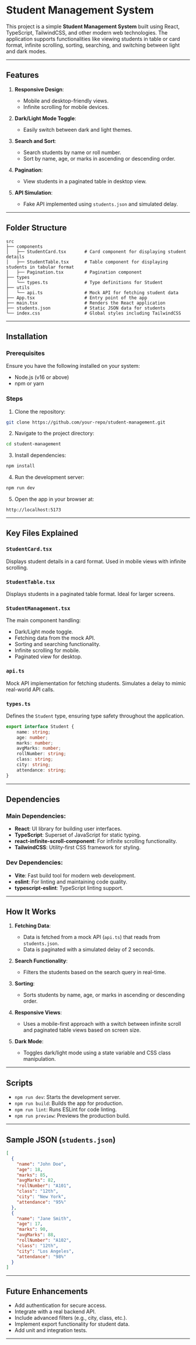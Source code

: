 # Student Management System

This project is a simple **Student Management System** built using React, TypeScript, TailwindCSS, and other modern web technologies. The application supports functionalities like viewing students in table or card format, infinite scrolling, sorting, searching, and switching between light and dark modes.

---

## Features

1. **Responsive Design**: 
   - Mobile and desktop-friendly views.
   - Infinite scrolling for mobile devices.

2. **Dark/Light Mode Toggle**:
   - Easily switch between dark and light themes.

3. **Search and Sort**:
   - Search students by name or roll number.
   - Sort by name, age, or marks in ascending or descending order.

4. **Pagination**:
   - View students in a paginated table in desktop view.

5. **API Simulation**:
   - Fake API implemented using `students.json` and simulated delay.

---

## Folder Structure

```plaintext
src
├── components
│   ├── StudentCard.tsx       # Card component for displaying student details
│   ├── StudentTable.tsx      # Table component for displaying students in tabular format
│   ├── Pagination.tsx        # Pagination component
├── types
│   └── types.ts              # Type definitions for Student
├── utils
│   └── api.ts                # Mock API for fetching student data
├── App.tsx                   # Entry point of the app
├── main.tsx                  # Renders the React application
├── students.json             # Static JSON data for students
└── index.css                 # Global styles including TailwindCSS
```

---

## Installation

### Prerequisites
Ensure you have the following installed on your system:
- Node.js (v16 or above)
- npm or yarn

### Steps

1. Clone the repository:
```bash
git clone https://github.com/your-repo/student-management.git
```

2. Navigate to the project directory:
```bash
cd student-management
```

3. Install dependencies:
```bash
npm install
```

4. Run the development server:
```bash
npm run dev
```

5. Open the app in your browser at:
```
http://localhost:5173
```

---

## Key Files Explained

### `StudentCard.tsx`
Displays student details in a card format. Used in mobile views with infinite scrolling.

### `StudentTable.tsx`
Displays students in a paginated table format. Ideal for larger screens.

### `StudentManagement.tsx`
The main component handling:
- Dark/Light mode toggle.
- Fetching data from the mock API.
- Sorting and searching functionality.
- Infinite scrolling for mobile.
- Paginated view for desktop.

### `api.ts`
Mock API implementation for fetching students. Simulates a delay to mimic real-world API calls.

### `types.ts`
Defines the `Student` type, ensuring type safety throughout the application.

```ts
export interface Student {
    name: string;
    age: number;
    marks: number;
    avgMarks: number;
    rollNumber: string;
    class: string;
    city: string;
    attendance: string;
}
```

---

## Dependencies

### Main Dependencies:
- **React**: UI library for building user interfaces.
- **TypeScript**: Superset of JavaScript for static typing.
- **react-infinite-scroll-component**: For infinite scrolling functionality.
- **TailwindCSS**: Utility-first CSS framework for styling.

### Dev Dependencies:
- **Vite**: Fast build tool for modern web development.
- **eslint**: For linting and maintaining code quality.
- **typescript-eslint**: TypeScript linting support.

---

## How It Works

1. **Fetching Data**:
   - Data is fetched from a mock API (`api.ts`) that reads from `students.json`.
   - Data is paginated with a simulated delay of 2 seconds.

2. **Search Functionality**:
   - Filters the students based on the search query in real-time.

3. **Sorting**:
   - Sorts students by name, age, or marks in ascending or descending order.

4. **Responsive Views**:
   - Uses a mobile-first approach with a switch between infinite scroll and paginated table views based on screen size.

5. **Dark Mode**:
   - Toggles dark/light mode using a state variable and CSS class manipulation.

---

## Scripts

- `npm run dev`: Starts the development server.
- `npm run build`: Builds the app for production.
- `npm run lint`: Runs ESLint for code linting.
- `npm run preview`: Previews the production build.

---

## Sample JSON (`students.json`)

```json
[
  {
    "name": "John Doe",
    "age": 18,
    "marks": 85,
    "avgMarks": 82,
    "rollNumber": "A101",
    "class": "12th",
    "city": "New York",
    "attendance": "95%"
  },
  {
    "name": "Jane Smith",
    "age": 17,
    "marks": 90,
    "avgMarks": 88,
    "rollNumber": "A102",
    "class": "12th",
    "city": "Los Angeles",
    "attendance": "98%"
  }
]
```

---

## Future Enhancements
- Add authentication for secure access.
- Integrate with a real backend API.
- Include advanced filters (e.g., city, class, etc.).
- Implement export functionality for student data.
- Add unit and integration tests.

---